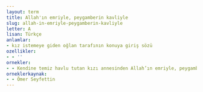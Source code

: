 ```yaml
---
layout: term
title: Allah'ın emriyle, peygamberin kavliyle
slug: allah-in-emriyle-peygamberin-kavliyle
letter: A
lisan: Türkçe
anlamlar:
- kız istemeye giden oğlan tarafının konuya giriş sözü
ozellikler:
- - ''
ornekler:
- - Kendine temiz havlu tutan kızı annesinden Allah’ın emriyle, peygamberin kavliyle istemiş.
orneklerkaynak:
- - Ömer Seyfettin
---
```

